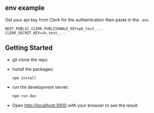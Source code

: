 ## env example

Get your api key from Clerk for the authentication then paste in the `.env`
```
NEXT_PUBLIC_CLERK_PUBLISHABLE_KEY=pk_test_...
CLERK_SECRET_KEY=sk_test_...
```

## Getting Started

- git clone the repo
- Install the packages:
    ```
    npm install
    ```
- run the development server:

    ```bash
    npm run dev
    ```

- Open [http://localhost:3000](http://localhost:3000) with your browser to see the result.

